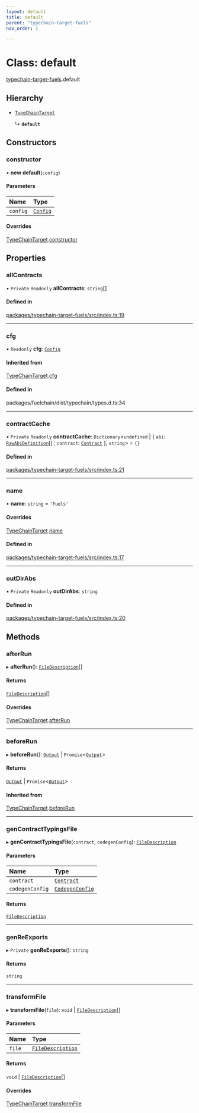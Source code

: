```yaml
---
layout: default
title: default
parent: "typechain-target-fuels"
nav_order: 1

---
```


# Class: default

[typechain-target-fuels](../index.md).default

## Hierarchy

- [`TypeChainTarget`](internal-TypeChainTarget.md)

  ↳ **`default`**

## Constructors

### constructor

• **new default**(`config`)

#### Parameters

| Name | Type |
| :------ | :------ |
| `config` | [`Config`](../interfaces/internal-Config.md) |

#### Overrides

[TypeChainTarget](internal-TypeChainTarget.md).[constructor](internal-TypeChainTarget.md#constructor)

## Properties

### allContracts

• `Private` `Readonly` **allContracts**: `string`[]

#### Defined in

[packages/typechain-target-fuels/src/index.ts:19](https://github.com/FuelLabs/fuels-ts/blob/master/packages/typechain-target-fuels/src/index.ts#L19)

___

### cfg

• `Readonly` **cfg**: [`Config`](../interfaces/internal-Config.md)

#### Inherited from

[TypeChainTarget](internal-TypeChainTarget.md).[cfg](internal-TypeChainTarget.md#cfg)

#### Defined in

packages/fuelchain/dist/typechain/types.d.ts:34

___

### contractCache

• `Private` `Readonly` **contractCache**: `Dictionary`<`undefined` \| { `abi`: [`RawAbiDefinition`](../interfaces/internal-RawAbiDefinition.md)[] ; `contract`: [`Contract`](../interfaces/internal-Contract.md)  }, `string`\> = `{}`

#### Defined in

[packages/typechain-target-fuels/src/index.ts:21](https://github.com/FuelLabs/fuels-ts/blob/master/packages/typechain-target-fuels/src/index.ts#L21)

___

### name

• **name**: `string` = `'Fuels'`

#### Overrides

[TypeChainTarget](internal-TypeChainTarget.md).[name](internal-TypeChainTarget.md#name)

#### Defined in

[packages/typechain-target-fuels/src/index.ts:17](https://github.com/FuelLabs/fuels-ts/blob/master/packages/typechain-target-fuels/src/index.ts#L17)

___

### outDirAbs

• `Private` `Readonly` **outDirAbs**: `string`

#### Defined in

[packages/typechain-target-fuels/src/index.ts:20](https://github.com/FuelLabs/fuels-ts/blob/master/packages/typechain-target-fuels/src/index.ts#L20)

## Methods

### afterRun

▸ **afterRun**(): [`FileDescription`](../interfaces/internal-FileDescription.md)[]

#### Returns

[`FileDescription`](../interfaces/internal-FileDescription.md)[]

#### Overrides

[TypeChainTarget](internal-TypeChainTarget.md).[afterRun](internal-TypeChainTarget.md#afterrun)

___

### beforeRun

▸ **beforeRun**(): [`Output`](../namespaces/internal.md#output) \| `Promise`<[`Output`](../namespaces/internal.md#output)\>

#### Returns

[`Output`](../namespaces/internal.md#output) \| `Promise`<[`Output`](../namespaces/internal.md#output)\>

#### Inherited from

[TypeChainTarget](internal-TypeChainTarget.md).[beforeRun](internal-TypeChainTarget.md#beforerun)

___

### genContractTypingsFile

▸ **genContractTypingsFile**(`contract`, `codegenConfig`): [`FileDescription`](../interfaces/internal-FileDescription.md)

#### Parameters

| Name | Type |
| :------ | :------ |
| `contract` | [`Contract`](../interfaces/internal-Contract.md) |
| `codegenConfig` | [`CodegenConfig`](../interfaces/internal-CodegenConfig.md) |

#### Returns

[`FileDescription`](../interfaces/internal-FileDescription.md)

___

### genReExports

▸ `Private` **genReExports**(): `string`

#### Returns

`string`

___

### transformFile

▸ **transformFile**(`file`): `void` \| [`FileDescription`](../interfaces/internal-FileDescription.md)[]

#### Parameters

| Name | Type |
| :------ | :------ |
| `file` | [`FileDescription`](../interfaces/internal-FileDescription.md) |

#### Returns

`void` \| [`FileDescription`](../interfaces/internal-FileDescription.md)[]

#### Overrides

[TypeChainTarget](internal-TypeChainTarget.md).[transformFile](internal-TypeChainTarget.md#transformfile)
